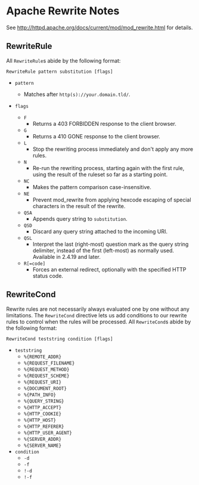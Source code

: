 # Apache Rewrite Notes

See http://httpd.apache.org/docs/current/mod/mod_rewrite.html for details.

## RewriteRule

All `RewriteRule`s abide by the following format:

```
RewriteRule pattern substitution [flags]
```

- `pattern`
	+ Matches after `http(s)://your.domain.tld/`.

- `flags`
	+ `F`
		* Returns a 403 FORBIDDEN response to the client browser.
	+ `G`
		* Returns a 410 GONE response to the client browser.
	+ `L`
		* Stop the rewriting process immediately and don't apply any more rules.
	+ `N`
		* Re-run the rewriting process, starting again with the first rule, using the result of the ruleset so far as a starting point.
	+ `NC`
		* Makes the pattern comparison case-insensitive.
	+ `NE`
		* Prevent mod_rewrite from applying hexcode escaping of special characters in the result of the rewrite.
	+ `QSA`
		* Appends query string to `substitution`.
	+ `QSD`
		* Discard any query string attached to the incoming URI.
	+ `QSL`
		* Interpret the last (right-most) question mark as the query string delimiter, instead of the first (left-most) as normally used. Available in 2.4.19 and later.
	+ `R[=code]`
		* Forces an external redirect, optionally with the specified HTTP status code.

## RewriteCond

Rewrite rules are not necessarily always evaluated one by one without any limitations. The `RewriteCond` directive lets us add conditions to our rewrite rules to control when the rules will be processed. All `RewriteCond`s abide by the following format:

```
RewriteCond teststring condition [flags]
```

- `teststring`
	+ `%{REMOTE_ADDR}`
	+ `%{REQUEST_FILENAME}`
	+ `%{REQUEST_METHOD}`
	+ `%{REQUEST_SCHEME}`
	+ `%{REQUEST_URI}`
	+ `%{DOCUMENT_ROOT}`
	+ `%{PATH_INFO}`
	+ `%{QUERY_STRING}`
	+ `%{HTTP_ACCEPT}`
	+ `%{HTTP_COOKIE}`
	+ `%{HTTP_HOST}`
	+ `%{HTTP_REFERER}`
	+ `%{HTTP_USER_AGENT}`
	+ `%{SERVER_ADDR}`
	+ `%{SERVER_NAME}`
- `condition`
	+ `-d`
	+ `-f`
	+ `!-d`
	+ `!-f`
